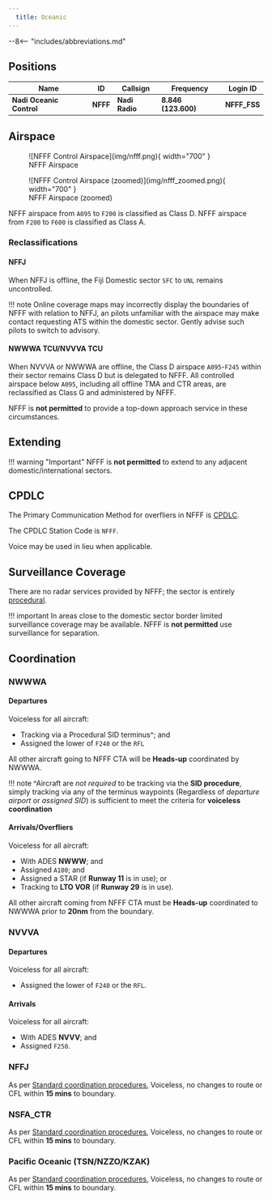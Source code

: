 ```yaml
---
  title: Oceanic
---
```


--8<-- "includes/abbreviations.md"

## Positions

| Name | ID | Callsign | Frequency | Login ID |
| ---- | ---- | ------ | --------- | -------- |
| **Nadi Oceanic Control** | **NFFF** | **Nadi Radio** | **8.846 (123.600)** | **NFFF_FSS**  |

## Airspace
<figure markdown>
![NFFF Control Airspace](img/nfff.png){ width="700" }
  <figcaption>NFFF Airspace</figcaption>
</figure>

<figure markdown>
![NFFF Control Airspace (zoomed)](img/nfff_zoomed.png){ width="700" }
  <figcaption>NFFF Airspace (zoomed)</figcaption>
</figure>

NFFF airspace from `A095` to `F200` is classified as Class D. NFFF airspace from `F200` to `F600` is classified as Class A.

### Reclassifications
#### NFFJ
When NFFJ is offline, the Fiji Domestic sector `SFC` to `UNL` remains uncontrolled.

!!! note
	Online coverage maps may incorrectly display the boundaries of NFFF with relation to NFFJ, an pilots unfamiliar with the airspace may make contact requesting ATS within the domestic sector. Gently advise such pilots to switch to advisory.

#### NWWWA TCU/NVVVA TCU
When NVVVA or NWWWA are offline, the Class D airspace `A095`-`F245` within their sector remains Class D but is delegated to NFFF. All controlled airspace below `A095`, including all offline TMA and CTR areas, are reclassified as Class G and administered by NFFF.

NFFF is **not permitted** to provide a top-down approach service in these circumstances.

## Extending
!!! warning "Important"
    NFFF is **not permitted** to extend to any adjacent domestic/international sectors.

## CPDLC
The Primary Communication Method for overfliers in NFFF is [CPDLC](../../../client/cpdlc).

The CPDLC Station Code is `NFFF`.

Voice may be used in lieu when applicable.

<!-- ## Sector Responsibilities

## Runway Modes
--->
## Surveillance Coverage
There are no radar services provided by NFFF; the sector is entirely [procedural](../../../separation-standards/procedural/).

!!! important
	In areas close to the domestic sector border limited surveillance coverage may be available. NFFF is **not permitted** use surveillance for separation.

<!---## STAR Clearances

## STAR Clearance Expectation--->

## Coordination
### NWWWA
#### Departures
Voiceless for all aircraft:

- Tracking via a Procedural SID terminus^; and
- Assigned the lower of `F240` or the `RFL`

All other aircraft going to NFFF CTA will be **Heads-up** coordinated by NWWWA.

!!! note
    ^Aircraft are *not required* to be tracking via the **SID procedure**, simply tracking via any of the terminus waypoints (Regardless of *departure airport* or *assigned SID*) is sufficient to meet the criteria for **voiceless coordination**

#### Arrivals/Overfliers
Voiceless for all aircraft:

- With ADES **NWWW**; and
- Assigned `A100`; and
- Assigned a STAR (if **Runway 11** is in use); or
- Tracking to **LTO VOR** (if **Runway 29** is in use).

All other aircraft coming from NFFF CTA must be **Heads-up** coordinated to NWWWA prior to **20nm** from the boundary.

### NVVVA
#### Departures
Voiceless for all aircraft:

- Assigned the lower of `F240` or the `RFL`.

#### Arrivals
Voiceless for all aircraft:

- With ADES **NVVV**; and
- Assigned `F250`.

### NFFJ
As per [Standard coordination procedures](../../../controller-skills/coordination/#pacific-units), Voiceless, no changes to route or CFL within **15 mins** to boundary.

### NSFA_CTR
As per [Standard coordination procedures](../../../controller-skills/coordination/#pacific-units), Voiceless, no changes to route or CFL within **15 mins** to boundary.

### Pacific Oceanic (TSN/NZZO/KZAK)
As per [Standard coordination procedures](../../controller-skills/coordination/#pacific-units), Voiceless, no changes to route or CFL within **15 mins** to boundary.


<!---## Charts--->